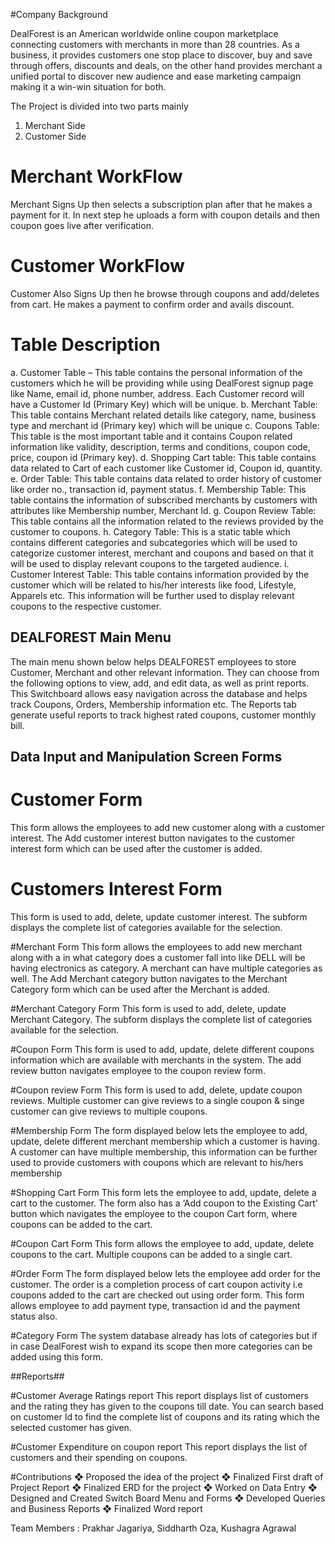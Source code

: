 #Company Background

DealForest is an American worldwide online coupon marketplace connecting customers with merchants in more than 28 countries. As a business, it provides customers one stop place to discover, buy and save through offers, discounts and deals, on the other hand provides merchant a unified portal to discover new audience and ease marketing campaign making it a win-win situation for both.

The Project is divided into two parts mainly

1) Merchant Side
2) Customer Side


# Merchant WorkFlow

Merchant Signs Up then selects a subscription plan after that he makes a payment for it. In next step he uploads a form with coupon details and then coupon goes live after verification.

# Customer WorkFlow #

Customer Also Signs Up then he browse through coupons and add/deletes from cart. He makes a payment to confirm order and avails discount.

# Table Description #

a. Customer Table – This table contains the personal information of the customers which he will be providing while using DealForest signup page like Name, email id, phone number, address. Each Customer record will have a Customer Id (Primary Key) which will be unique.
b. Merchant Table: This table contains Merchant related details like category, name, business type and merchant id (Primary key) which will be unique
c. Coupons Table: This table is the most important table and it contains Coupon related information like validity, description, terms and conditions, coupon code, price, coupon id (Primary key).
d. Shopping Cart table: This table contains data related to Cart of each customer like Customer id, Coupon id, quantity.
e. Order Table: This table contains data related to order history of customer like order no., transaction id, payment status.
f. Membership Table: This table contains the information of subscribed merchants by customers with attributes like Membership number, Merchant Id.
g. Coupon Review Table: This table contains all the information related to the reviews provided by the customer to coupons.
h. Category Table: This is a static table which contains different categories and subcategories which will be used to categorize customer interest, merchant and coupons and based on that it will be used to display relevant coupons to the targeted audience.
i. Customer Interest Table: This table contains information provided by the customer which will be related to his/her interests like food, Lifestyle, Apparels etc. This information will be further used to display relevant coupons to the respective customer.

## DEALFOREST Main Menu ##

The main menu shown below helps DEALFOREST employees to store Customer, Merchant and other relevant information. They can choose from the following options to view, add, and edit data, as well as print reports. This Switchboard allows easy navigation across the database and helps track Coupons, Orders, Membership information etc. The Reports tab generate useful reports to track highest rated coupons, customer monthly bill.

## Data Input and Manipulation Screen Forms ##

# Customer Form
This form allows the employees to add new customer along with a customer interest. The Add customer interest button navigates to the customer interest form which can be used after the customer is added.

# Customers Interest Form
This form is used to add, delete, update customer interest. The subform displays the complete list of categories available for the selection.

#Merchant Form
This form allows the employees to add new merchant along with a in what category does a customer fall into like DELL will be having electronics as category. A merchant can have multiple categories as well. The Add Merchant category button navigates to the Merchant Category form which can be used after the Merchant is added.

#Merchant Category Form
This form is used to add, delete, update Merchant Category. The subform displays the complete list of categories available for the selection.

#Coupon Form
This form is used to add, update, delete different coupons information which are available with merchants in the system. The add review button navigates employee to the coupon review form.

#Coupon review Form
This form is used to add, delete, update coupon reviews. Multiple customer can give reviews to a single coupon & singe customer can give reviews to multiple coupons.

#Membership Form
The form displayed below lets the employee to add, update, delete different merchant membership which a customer is having. A customer can have multiple membership, this information can be further used to provide customers with coupons which are relevant to his/hers membership

#Shopping Cart Form
This form lets the employee to add, update, delete a cart to the customer. The form also has a ‘Add coupon to the Existing Cart’ button which navigates the employee to the coupon Cart form, where coupons can be added to the cart.

#Coupon Cart Form
This form allows the employee to add, update, delete coupons to the cart. Multiple coupons can be added to a single cart.

#Order Form
The form displayed below lets the employee add order for the customer. The order is a completion process of cart coupon activity i.e coupons added to the cart are checked out using order form. This form allows employee to add payment type, transaction id and the payment status also.

#Category Form
The system database already has lots of categories but if in case DealForest wish to expand its scope then more categories can be added using this form.

##Reports##

#Customer Average Ratings report
This report displays list of customers and the rating they has given to the coupons till date. You can search based on customer Id to find the complete list of coupons and its rating which the selected customer has given.

#Customer Expenditure on coupon report
This report displays the list of customers and their spending on coupons.

#Contributions 
❖ Proposed the idea of the project
❖ Finalized First draft of Project Report
❖ Finalized ERD for the project
❖ Worked on Data Entry
❖ Designed and Created Switch Board Menu and Forms
❖ Developed Queries and Business Reports
❖ Finalized Word report

Team Members : Prakhar Jagariya, Siddharth Oza, Kushagra Agrawal



